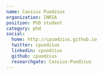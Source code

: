 ```yaml
---
name: Cassius Puodzius
organization: INRIA
position: PhD student
category: phd
social:
  home: http://cpuodzius.github.io
  twitter: cpuodzius
  linkedin: cpuodzius
  github: cpuodzius
  researchgate: Cassius-Puodzius
---
```

